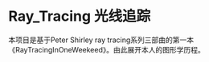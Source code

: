 # Ray_Tracing 光线追踪

本项目是基于Peter Shirley ray tracing系列三部曲的第一本《RayTracingInOneWeekeed》。由此展开本人的图形学历程。






